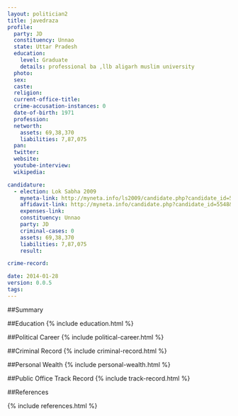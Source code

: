 ```yaml
---
layout: politician2
title: javedraza
profile: 
  party: JD
  constituency: Unnao
  state: Uttar Pradesh
  education: 
    level: Graduate
    details: professional ba ,llb aligarh muslim university
  photo: 
  sex: 
  caste: 
  religion: 
  current-office-title: 
  crime-accusation-instances: 0
  date-of-birth: 1971
  profession: 
  networth: 
    assets: 69,38,370
    liabilities: 7,87,075
  pan: 
  twitter: 
  website: 
  youtube-interview: 
  wikipedia: 

candidature: 
  - election: Lok Sabha 2009
    myneta-link: http://myneta.info/ls2009/candidate.php?candidate_id=5548
    affidavit-link: http://myneta.info/candidate.php?candidate_id=5548&scan=original
    expenses-link: 
    constituency: Unnao 
    party: JD
    criminal-cases: 0
    assets: 69,38,370
    liabilities: 7,87,075
    result:  

crime-record: 

date: 2014-01-28
version: 0.0.5
tags: 
---
```

##Summary


##Education
{% include education.html %}


##Political Career
{% include political-career.html %}


##Criminal Record
{% include criminal-record.html %}


##Personal Wealth
{% include personal-wealth.html %}


##Public Office Track Record
{% include track-record.html %}


##References


{% include references.html %}
